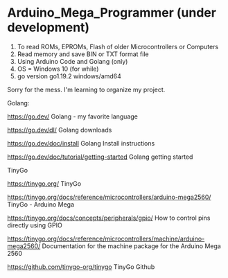# Arduino_Mega_Programmer  (under development)

1) To read ROMs, EPROMs, Flash of older Microcontrollers or Computers
2) Read memory and save BIN or TXT format file
3) Using Arduino Code and Golang (only) 
4) OS = Windows 10 (for while) 
5) go version go1.19.2 windows/amd64

Sorry for the mess. I'm learning to organize my project.

Golang: 

https://go.dev/  Golang - my favorite language

https://go.dev/dl/   Golang downloads

https://go.dev/doc/install   Golang Install instructions 

https://go.dev/doc/tutorial/getting-started   Golang getting started 

TinyGo

https://tinygo.org/                                                                TinyGo 

https://tinygo.org/docs/reference/microcontrollers/arduino-mega2560/               TinyGo - Arduino Mega 

https://tinygo.org/docs/concepts/peripherals/gpio/                                 How to control pins directly using GPIO

https://tinygo.org/docs/reference/microcontrollers/machine/arduino-mega2560/       Documentation for the machine package for the Arduino Mega 2560

https://github.com/tinygo-org/tinygo                                               TinyGo Github 


